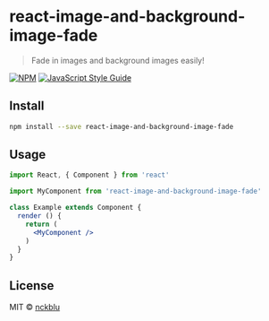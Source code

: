 # react-image-and-background-image-fade

> Fade in images and background images easily!

[![NPM](https://img.shields.io/npm/v/react-image-and-background-image-fade.svg)](https://www.npmjs.com/package/react-image-and-background-image-fade) [![JavaScript Style Guide](https://img.shields.io/badge/code_style-standard-brightgreen.svg)](https://standardjs.com)

## Install

```bash
npm install --save react-image-and-background-image-fade
```

## Usage

```jsx
import React, { Component } from 'react'

import MyComponent from 'react-image-and-background-image-fade'

class Example extends Component {
  render () {
    return (
      <MyComponent />
    )
  }
}
```

## License

MIT © [nckblu](https://github.com/nckblu)
